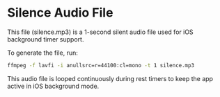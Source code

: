 # Silence Audio File

This file (silence.mp3) is a 1-second silent audio file used for iOS background timer support.

To generate the file, run:
```bash
ffmpeg -f lavfi -i anullsrc=r=44100:cl=mono -t 1 silence.mp3
```

This audio file is looped continuously during rest timers to keep the app active in iOS background mode.
